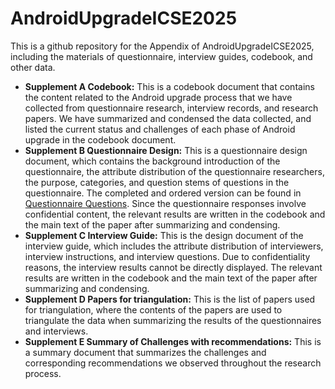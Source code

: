 # AndroidUpgradeICSE2025
This is a github repository for the Appendix of AndroidUpgradeICSE2025, including the materials of questionnaire, interview guides, codebook, and other data.
- **Supplement A Codebook:** This is a codebook document that contains the content related to the Android upgrade process that we have collected from questionnaire research, interview records, and research papers. We have summarized and condensed the data collected, and listed the current status and challenges of each phase of Android upgrade in the codebook document.
- **Supplement B Questionnaire Design:** This is a questionnaire design document, which contains the background introduction of the questionnaire, the attribute distribution of the questionnaire researchers, the purpose, categories, and question stems of questions in the questionnaire. The completed and ordered version can be found in [Questionnaire Questions](./Questionnaire%20Questions.md). Since the questionnaire responses involve confidential content, the relevant results are written in the codebook and the main text of the paper after summarizing and condensing.
- **Supplement C Interview Guide:** This is the design document of the interview guide, which includes the attribute distribution of interviewers, interview instructions, and interview questions. Due to confidentiality reasons, the interview results cannot be directly displayed. The relevant results are written in the codebook and the main text of the paper after summarizing and condensing.
- **Supplement D Papers for triangulation:** This is the list of papers used for triangulation, where the contents of the papers are used to triangulate the data when summarizing the results of the questionnaires and interviews.
- **Supplement E Summary of Challenges with recommendations:** This is a summary document that summarizes the challenges and corresponding recommendations we observed throughout the research process.
